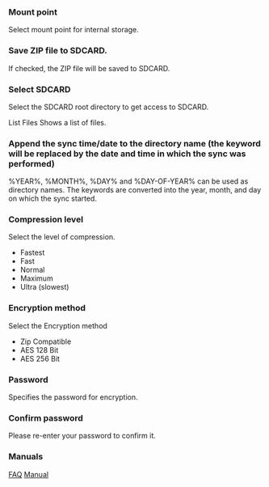 ### Mount point
Select mount point for internal storage.

### Save ZIP file to SDCARD.
If checked, the ZIP file will be saved to SDCARD.

### Select SDCARD
Select the SDCARD root directory to get access to SDCARD. 

List Files
Shows a list of files.

### Append the sync time/date to the directory name (the keyword will be replaced by the date and time in which the sync was performed)
%YEAR%, %MONTH%, %DAY% and %DAY-OF-YEAR% can be used as directory names. The keywords are converted into the year, month, and day on which the sync started.

### Compression level
Select the level of compression.

- Fastest
- Fast
- Normal
- Maximum
- Ultra (slowest)

### Encryption method
Select the Encryption method

- Zip Compatible
- AES 128 Bit
- AES 256 Bit

### Password
Specifies the password for encryption.

### Confirm password
Please re-enter your password to confirm it.

### Manuals
[FAQ](https://sentaroh.github.io/Documents/SMBSync2/SMBSync2_FAQ_EN.htm)
[Manual](https://sentaroh.github.io/Documents/SMBSync2/SMBSync2_Desc_EN.htm) 
